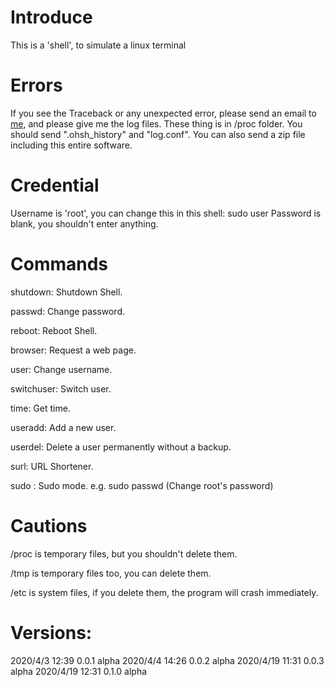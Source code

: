 # Introduce
This is a 'shell', to simulate a linux terminal
# Errors
If you see the Traceback or any unexpected error, please send an email to <a href="mailto:frank_ruan@outlook.com?subject=ORSH error report">me</a>, and please give me the log files. These thing is in /proc folder. You should send ".ohsh_history" and "log.conf". You can also send a zip file including this entire software.
# Credential
Username is 'root', you can change this in this shell: sudo user
Password is blank, you shouldn't enter anything.
# Commands
shutdown: Shutdown Shell.

passwd: Change password.

reboot: Reboot Shell.

browser: Request a web page.

user: Change username.

switchuser: Switch user.

time: Get time.

useradd: Add a new user.

userdel: Delete a user permanently without a backup.

surl: URL Shortener.

sudo : Sudo mode. e.g. sudo passwd  (Change root's password)

# Cautions
/proc is temporary files, but you shouldn't delete them.

/tmp is temporary files too, you can delete them.

/etc is system files, if you delete them, the program will crash immediately.

# Versions:
2020/4/3 12:39 0.0.1 alpha
2020/4/4 14:26 0.0.2 alpha
2020/4/19 11:31 0.0.3 alpha
2020/4/19 12:31 0.1.0 alpha
